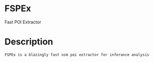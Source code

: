 FSPEx
====
Fast POI Extractor

Description
======
    FSPEx is a blazingly fast osm poi extractor for inferance analysis
    